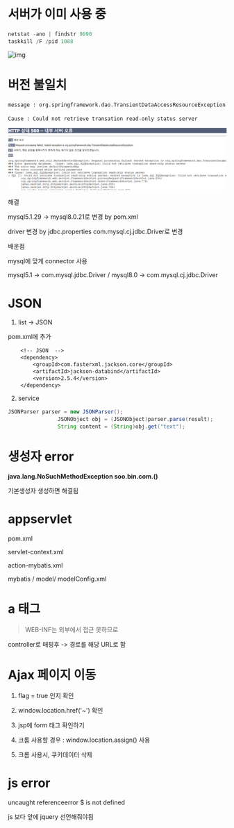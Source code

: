 # 서버가 이미 사용 중

```java
netstat -ano | findstr 9090
taskkill /F /pid 1088
```

![img](https://i.stack.imgur.com/XiEWI.png)



# 버전 불일치 

```
message : org.springframework.dao.TransientDataAccessResourceException

Cause : Could not retrieve transation read-only status server
```

![workspace - Web Browser - Eclipse IDE 2021-11-05 오후 3_58_57](md-images/workspace%20-%20Web%20Browser%20-%20Eclipse%20IDE%202021-11-05%20%EC%98%A4%ED%9B%84%203_58_57.png)



해결

mysql5.1.29 -> mysql8.0.21로 변경  by pom.xml  

driver 변경 by jdbc.properties com.mysql.cj.jdbc.Driver로 변경



배운점

mysql에 맞게 connector 사용

mysql5.1 -> com.mysql.jdbc.Driver     /    mysql8.0 -> com.mysql.cj.jdbc.Driver



# JSON

1. list -> JSON

pom.xml에 추가

		<!-- JSON  --> 
		<dependency>
			<groupId>com.fasterxml.jackson.core</groupId>
			<artifactId>jackson-databind</artifactId>
			<version>2.5.4</version>
		</dependency>



2. service

```java
JSONParser parser = new JSONParser();
                JSONObject obj = (JSONObject)parser.parse(result);
                String content = (String)obj.get("text");
```



# 생성자 error

**java.lang.NoSuchMethodException soo.bin.com.<init>()**

기본생성자 생성하면 해결됨



# appservlet

pom.xml

servlet-context.xml

action-mybatis.xml

mybatis / model/ modelConfig.xml



# a 태그

> WEB-INF는 외부에서 접근 못하므로

controller로 매핑후 -> 경로를 해당 URL로 함



# Ajax 페이지 이동

1. flag = true 인지 확인
2. window.location.href('~') 확인

3. jsp에 form 태그 확인하기

4. 크롬 사용할 경우 : window.location.assign() 사용
5.  크롬 사용시, 쿠키데이터 삭제



# js error

uncaught referenceerror $ is not defined

js 보다 앞에 jquery 선언해줘야됨
